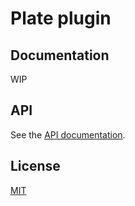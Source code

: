 # Plate plugin



## Documentation

WIP

## API

See the [API documentation](https://plate-api.udecode.io/globals.html). 

## License

[MIT](../../LICENSE)
